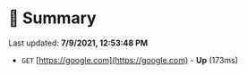 # 📖 Summary
Last updated: **7/9/2021, 12:53:48 PM**

- `GET` [https://google.com](https://google.com) - **Up** (173ms)
